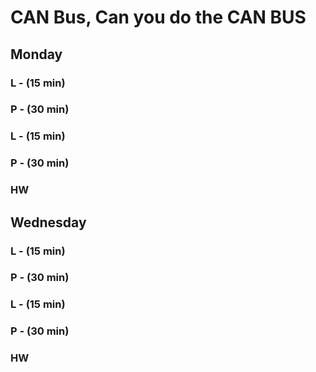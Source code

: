 # CAN Bus, Can you do the CAN BUS

## Monday

### L - (15 min)

### P - (30 min)

### L - (15 min)

### P - (30 min)

### HW

## Wednesday

### L - (15 min)

### P - (30 min)

### L - (15 min)

### P - (30 min)

### HW
